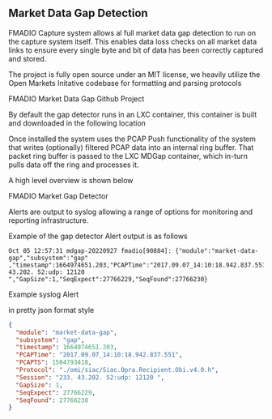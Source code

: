 ## Market Data Gap Detection ##

FMADIO Capture system allows al full market data gap detection to run on the capture system itself. This enables data loss checks on all market data links to ensure every single byte and bit of data has been correctly captured and stored.


The project is fully open source under an MIT license, we heavily utilize the Open Markets Initative codebase for formatting and parsing protocols

FMADIO Market Data Gap Github Project

By default the gap detector runs in an LXC container, this container is built and downloaded in the following location
<insert link to download page>

Once installed the system uses the PCAP Push functionality of the system that writes (optionally) filtered PCAP data into an internal ring buffer. That packet ring buffer is passed to the LXC MDGap container, which in-turn pulls data off the ring and processes it.

A high level overview is shown below



FMADIO Market Gap Detector

Alerts are output to syslog allowing a range of options for monitoring and reporting infrastructure. 

Example of the gap detector Alert output is as follows

```
Oct 05 12:57:31 mdgap-20220927 fmadio[90884]: {"module":"market-data-gap","subsystem":"gap"        ,"timestamp":1664974651.203,"PCAPTime":"2017.09.07_14:10:18.942.837.551","PCAPTS":1504793418,"Protocol":"./omi/siac/Siac.Opra.Recipient.Obi.v4.0.h","Session":"233. 43.202. 52:udp: 12120 ","GapSize":1,"SeqExpect":27766229,"SeqFound":27766230}
```

Example syslog Alert 

in pretty json format style

```json
{
  "module": "market-data-gap",
  "subsystem": "gap",
  "timestamp": 1664974651.203,
  "PCAPTime": "2017.09.07_14:10:18.942.837.551",
  "PCAPTS": 1504793418,
  "Protocol": "./omi/siac/Siac.Opra.Recipient.Obi.v4.0.h",
  "Session": "233. 43.202. 52:udp: 12120 ",
  "GapSize": 1,
  "SeqExpect": 27766229,
  "SeqFound": 27766230
}
```
